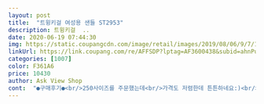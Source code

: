 ```yaml
---
layout: post 
title:  "트윙키걸 여성용 샌들 ST2953" 
description: 트윙키걸  ..
date: 2020-06-19 07:44:30 
img: https://static.coupangcdn.com/image/retail/images/2019/08/06/9/7/1149520b-ff93-4b4e-836c-c489fe90b0c7.jpg 
linkUrl: https://link.coupang.com/re/AFFSDP?lptag=AF3600438&subid=ahnPublicAsk&pageKey=98704582&itemId=302570106&vendorItemId=5199064407&traceid=V0-113-6a262a7f7bf4d7c3 
categories: [1007] 
color: F361A6 
price: 10430 
author: Ask View Shop 
cont:  "●구매후기●<br/>250사이즈를 주문했는데<br/>가격도 저렴한데 튼튼하네요:)<br/>고맙습니다.<br/> 잘신을께요.<br/><br/>그래도 신발은 이뻐요.<br/> 딱봣을땐 밋밋해보이지만 신고 보면 이뻐요^^<br/>그래도 온라인주문으로 이쁜신발신게되서 나름 만족중이예요.<br/><br/>그런데,<br/>발등 부분에 검은밴드로 감싸주는부분이 좀 까칠한면이라 조금 아프더라구요.<br/> 살이 닿는부분이라 좀 쓸리는거같아요.<br/><br/>배송은 이틀정도 걸렸구요<br/>손세탁해도 처음처럼은 안되요ㅠㅠ<br/>어머니랑 발사이즈가 똑같아서 같이 신으려고 블랙도 샀는데<br/>이쁘게 잘 신고계세요<br/>이쁘고 좋아요 이번 여름 시원하고 편하게 보낼수있을거 같아요<br/>일단 발바닥이 닿는부분은 편했어요.<br/> 오래걸어도 발바닥은 아프지않더라구요.<br/><br/>일단 신발은 나쁘지않았어요.<br/> 냄새도나지않앗구요<br/>일주일정도 지나니까 발에 적응을했는지 신어도 아무렇지않았어요<br/>작년 여름에 구매해서 올해까지 잘 신고있어요<br/>제가 아이보리로 다음에 또 구매할게요!<br/>조금 크더라구요.<br/> 신고 걸을때 다리에힘을주게된다는 점이 있어서 245를 주문햇으면 어땠을까하는 생각도 들었어요<br/>처음 신었을때 발등 쓰라림이랑 까짐 있었는데<br/>튼튼한걸로보면 내년에도 신을수있을거같은데 아이보리라 때가 탔어요<br/>평이없어서  망설였어요.<br/> 그래도 큰맘먹고사보자 하고<br/>한사이즈 작게주문하셔도 될꺼같아요.<br/> 저는 그래요.<br/><br/>" 
---
```

